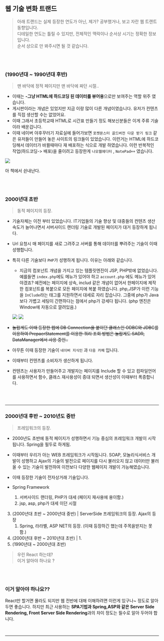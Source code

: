 ## 웹 기술 변화 트랜드

> 아래 트랜드는 실제 등장한 연도가 아닌, 제가? 공부했거나, 보고 자란 웹 트랜트 동향입니다.    
> 디테일한 연도는 틀릴 수 있지만, 전체적인 맥락이나 순서상 시기는 정확한 정보입니다.   
> 순서 상으로 만 봐주시면 될 것 같습니다.


<br/>
<br/>


### (1990년대 ~ 1990년대 후반) 

> 맨 바닥에 정적 페이지만 맨 바닥에 짜던 시절.. 

* 이때는 **-그냥 HTML에 하드코딩 된 데이터를 뷰어용**으로만 보여주는 역할 위주 였습니다.
* 게시판이라는 개념은 있었지만 지금 이랑 많이 다른 개념이였습니다. 유저가 컨텐츠를 직접 생산할 수는 없었어요.
* 이때 그래서 초등학교때 HTML로 시간표 만들기 정도 해보신분들은 이게 주류 기술이라 배운겁니다.
* 이때 네이버 야후꾸러기 자료실에 들어가보면 `포켓몬스터 골드버전 다운 받기 링크` 같은 유저들이 만들어 놓은 사이트의 링크들이 있었습니다. 이런거는 HTML에 하드코딩해서 데이터가 바뀔때마다 재 배포하는 식으로 개발 하였습니다. 이런 반복적인 작업(하드코딩-> 배포)을 줄이려고 등장한게 `나모웹에디터` , `NotePad++` 였습니다.


![](https://image.yes24.com/momo/TopCate03/MidCate01/202786.jpg)

아 책에서 쉰내난다.


<br/>
<br/>

### 2000년대 초반

> 동적 페이지의 등장. 

* 기술자체는 이전 부터 있었습니다. IT기업들의 기술 향상 및 대중들의 컨텐츠 생산 속도가 늘어나면서  서버사이드 랜더링 기술로 개발된 페이지가 대거 등장하게 됩니다.
* Url 요청시 매 페이지를 새로 그려주고 서버를 통해 데이터를 뿌려주는 기술이 이때 성행합니다.
* 특히 다른 기술보다 `PHP`가 성행하게 됩니다. 이유는 아래와 같습니다.
   * 지금의 컴포넌트 개념을 가지고 있는 템플릿엔진이 JSP, PHP밖에 없었습니다. 예를들면 `index.php`에도 메뉴가 있어야 하고 `account.php` 에도 메뉴가 있어야겠죠? 예전에는 페이지에 상속, includ 같은 개념이 없어서 한페이지에 제작한 컴포넌트를 복붙으로 모든 페이지에 복붙 하였습니다. php,JSP가 이런 기능을 `InClude`라는 태그를 지원하면서 대세로 자리 잡습니다. 그중에 php가 Java보다 가볍고 세팅이 간편하다는 점에서 php가 강세다 됩니다. (php 엔진은 Window에 자동으로 깔려있음.) 

   ![](https://i.ytimg.com/vi/XmoF-6vshSI/hqdefault.jpg)
   ![](https://static.studytonight.com/jsp/images/jsp-include-directive.jpg)
* ~~놀랍게도 이때 등장한 웹에 DB Connection을 붙이던 클래스인 ODBC와 JDBC를 이용하여 PrepaerStatement를 이용한 쿼리 조회 방법은 놀랍게도 SADR, DataManager에서 사용 중인..~~
* 아무튼 이때 등장한 기술이 `네이버 지식인` 과 `다음 카페` 입니다.
* 이때부터 컨텐츠를 소비자가 생산하게 됩니다.
* 컨텐츠는 사용자가 만들어주고 개발자는 페이지를 Include 할 수 있고 컴파일언어를 사용하면서 함수, 클래스 재사용성이 증대 되면서 생산성이 이때부터 폭증합니다.


<br/>
<br/>


---


### 2000년대 후반 ~ 2010년도 중반

> 프레임워크의 등장.

* 2000년도 초반에 동적 페이지가 성행하면서 기능 중심의 프레임워크 개발이 시작됩니다. Spring을 필두로 하게됨.
* 이때부터 우리가 아는 WEB 프레임워크가 시작됩니다. SOAP, 모놀리식서비스 개발이 성행하고 Ajax의 기술의 발전으로 페이지를 다시 불러오지 않고 데이터만 불러올 수 있는 기술이 발전하여 이전보다 다양한 웹페이지 개발이 가능해였습니다.
* 이때 등장한 기술이 전자상거래 기술입니다.
* Spring Framework

   1. 서버사이드 랜더링, PHP가 대세 (페이지 재사용에 용이함.)
   2. jsp, asp, php가 대세 이던 시절
3. (2000년대 초반 ~ 2000년대 중반) | ServerSide 프레임워크의 등장. Ajax의 등장
   1. Spring, 라라벨, ASP NET의 등장. (이때 등장하긴 했는데 주목을받지는 못함.)
4. (2000년대 후반 ~ 2010년대 초반) | 
   1. 
5. (1990년대 ~ 2000년대 초반)

> 우린 React 하는데?    
> 이거 알아야 하나요 ?

<br/>
<br/>


### 이거 알아야 하나요??
  React만 할거면 몰라도 되지만 웹 전반에 대해 이해하려면 이런게 있구나~ 정도로 알아두면 좋습니다. 하지만 최근 사용하는 **SPA기법과 Spring,ASP와 같은 Server Side Rendering, Front Server Side Rendering**과의 차이 정도는 필수로 알아 두어야 합니다.

<br/>

---

###